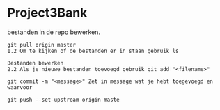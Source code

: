# Project3Bank

bestanden in de repo bewerken.

    git pull origin master
    1.2 Om te kijken of de bestanden er in staan gebruik ls

    Bestanden bewerken
    2.2 Als je nieuwe bestanden toevoegd gebruik git add "<filename>"

    git commit -m "<message>" Zet in message wat je hebt toegevoegd en waarvoor

    git push --set-upstream origin maste
